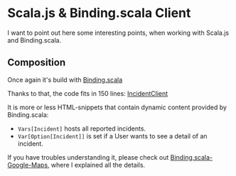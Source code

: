 # Scala.js & Binding.scala Client

I want to point out here some interesting points, when working with Scala.js and Binding.scala.

## Composition



Once again it's build with [Binding.scala](https://github.com/ThoughtWorksInc/Binding.scala)

Thanks to that, the code fits in 150 lines: [IncidentClient](https://github.com/pme123/play-akka-telegrambot4s-incidents/blob/simple-example/client/src/main/scala/client/IncidentClient.scala)

It is more or less HTML-snippets that contain dynamic content provided by Binding.scala:
* `Vars[Incident]` hosts all reported incidents.
* `Var[Option[Incident]]` is set if a User wants to see a detail of an incident.

If you have troubles understanding it, please check out [Binding.scala-Google-Maps](https://github.com/pme123/Binding.scala-Google-Maps), where I explained all the details.

